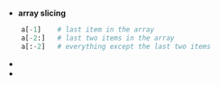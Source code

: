 


- **array slicing**

```python
    a[-1]    # last item in the array
    a[-2:]   # last two items in the array
    a[:-2]   # everything except the last two items
```

- 

- 